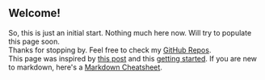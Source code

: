 ## Welcome!

So, this is just an initial start. Nothing much here now. Will try to populate this page soon.  
Thanks for stopping by. Feel free to check my [GitHub Repos](https://github.com/abedkhooli).  
This page was inspired by [this post]() and this [getting started](https://guides.github.com/features/pages/). If you are new to markdown, here's a [Markdown Cheatsheet](https://github.com/adam-p/markdown-here/wiki/Markdown-Cheatsheet).

